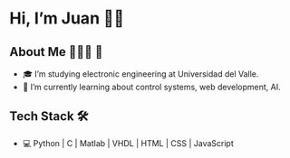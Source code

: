 <!---
TheJJL/TheJJL is a ✨ special ✨ repository because its `README.md` (this file) appears on your GitHub profile.
You can click the Preview link to take a look at your changes.
--->

# Hi, I’m Juan 👋🏻

## About Me 🙋🏻‍♂️ 🚀
- 🎓 I’m studying electronic engineering at Universidad del Valle.
- 🌱 I’m currently learning about control systems, web development, AI.

## Tech Stack 🛠
- 💻 Python | C | Matlab | VHDL | HTML | CSS | JavaScript


